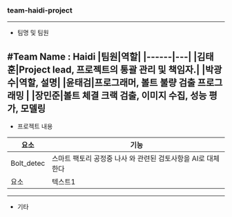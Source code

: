 ### team-haidi-project
---
+ 팀명 및 팀원
  
#Team Name : Haidi
|팀원|역할|
|------|---|
|김태훈|Project lead, 프로젝트의 통괄 관리 및 책임자.|
|박광수|역할, 설명|
|윤태검|프로그래머, 볼트 불량 검출 프로그래밍 |
|장민준|볼트 체결 크랙 검출, 이미지 수집, 성능 평가, 모델링
---
+ 프로젝트 내용
  
|요소|기능|
|------|---|
|Bolt_detec|스마트 팩토리 공정중 나사 와 관련된 검토사항을 AI로 대체한다|
|요소|텍스트1|
---
+ 기타
